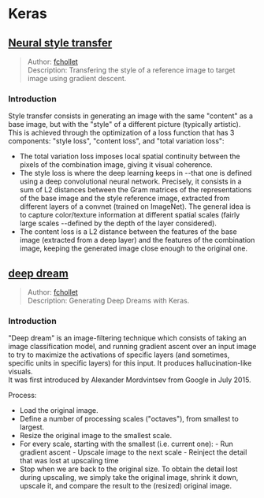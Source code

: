 # Keras  

## [Neural style transfer](./neural_style_transfer.py)  
> Author: [fchollet](https://twitter.com/fchollet)  
> Description: Transfering the style of a reference image to target image using gradient descent.  

### Introduction  
Style transfer consists in generating an image with the same "content" as a base image, but with the "style" of a different picture (typically artistic).  
This is achieved through the optimization of a loss function that has 3 components: "style loss", "content loss", and "total variation loss":  
- The total variation loss imposes local spatial continuity between the pixels of the combination image, giving it visual coherence.  
- The style loss is where the deep learning keeps in --that one is defined using a deep convolutional neural network. Precisely, it consists in a sum of L2 distances between the Gram matrices of the representations of the base image and the style reference image, extracted from different layers of a convnet (trained on ImageNet). The general idea is to capture color/texture information at different spatial scales (fairly large scales --defined by the depth of the layer considered).  
- The content loss is a L2 distance between the features of the base image (extracted from a deep layer) and the features of the combination image, keeping the generated image close enough to the original one.  


## [deep dream](./deep_dream.py)  
> Author: [fchollet](https://twitter.com/fchollet)  
> Description: Generating Deep Dreams with Keras.  

### Introduction  
"Deep dream" is an image-filtering technique which consists of taking an image classification model, and running gradient ascent over an input image to try to maximize the activations of specific layers (and sometimes, specific units in specific layers) for this input. It produces hallucination-like visuals.  
It was first introduced by Alexander Mordvintsev from Google in July 2015.  

Process:  
- Load the original image.  
- Define a number of processing scales ("octaves"), from smallest to largest.  
- Resize the original image to the smallest scale.  
- For every scale, starting with the smallest (i.e. current one): - Run gradient ascent - Upscale image to the next scale - Reinject the detail that was lost at upscaling time
- Stop when we are back to the original size. To obtain the detail lost during upscaling, we simply take the original image, shrink it down, upscale it, and compare the result to the (resized) original image.  

